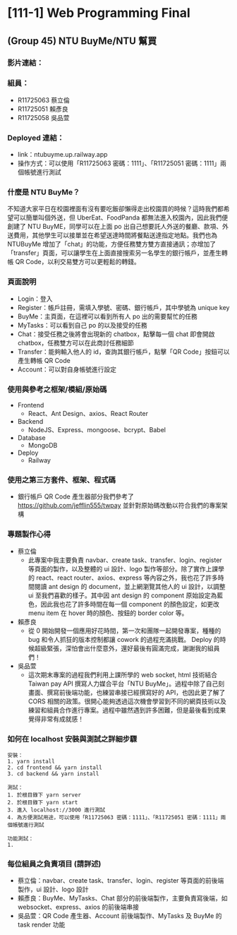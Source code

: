 # [111-1] Web Programming Final

## (Group 45) NTU BuyMe/NTU 幫買

### 影片連結：

### 組員：

-   R11725063 蔡立倫
-   R11725051 賴彥良
-   R11725058 吳品萱

### Deployed 連結：

-   link：ntubuyme.up.railway.app
-   操作方式：可以使用「R11725063 密碼：1111」、「R11725051 密碼：1111」兩個帳號進行測試

### 什麼是 NTU BuyMe？

不知道大家平日在校園裡面有沒有要吃飯卻懶得走出校園買的時候？這時我們都希望可以簡單叫個外送，但 UberEat、FoodPanda 都無法進入校園內，因此我們便創建了 NTU BuyME，同學可以在上面 po 出自己想要託人外送的餐廳、款項、外送費用，其他學生可以接單並在希望送達時間將餐點送達指定地點。我們也為 NTUBuyMe 增加了「chat」的功能，方便任務雙方雙方直接通訊；亦增加了「transfer」頁面，可以讓學生在上面直接搜索另一名學生的銀行帳戶，並產生轉帳 QR Code，以利交易雙方可以更輕鬆的轉錢。

### 頁面說明

-   Login：登入
-   Register：帳戶註冊，需填入學號、密碼、銀行帳戶，其中學號為 unique key
-   BuyMe：主頁面，在這裡可以看到所有人 po 出的需要幫忙的任務
-   MyTasks：可以看到自己 po 的以及接受的任務
-   Chat：接受任務之後將會出現新的 chatbox，點擊每一個 chat 即會開啟 chatbox，任務雙方可以在此商討任務細節
-   Transfer：能夠輸入他人的 id，查詢其銀行帳戶，點擊「QR Code」按鈕可以產生轉帳 QR Code
-   Account：可以對自身帳號進行設定

### 使用與參考之框架/模組/原始碼

-   Frontend
    -   React、Ant Design、axios、React Router
-   Backend
    -   NodeJS、Express、mongoose、bcrypt、Babel
-   Database
    -   MongoDB
-   Deploy
    -   Railway

### 使用之第三方套件、框架、程式碼

-   銀行帳戶 QR Code 產生器部分我們參考了 https://github.com/jefflin555/twpay 並針對原始碼改動以符合我們的專案架構

### 專題製作心得

-   蔡立倫
    -   此專案中我主要負責 navbar、create task、transfer、login、register 等頁面的製作，以及整體的 ui 設計、logo 製作等部分。除了實作上課學的 react、react router、axios、express 等內容之外，我也花了許多時間閱讀 ant design 的 document，並上網瀏覽其他人的 ui 設計，以調整 ui 至我們喜歡的樣子。其中因 ant design 的 component 原始設定為藍色，因此我也花了許多時間在每一個 component 的顏色設定，如更改 menu item 在 hover 時的顏色、按鈕的 border color 等。
-   賴彥良
    -   從 0 開始開發一個應用好花時間，第一次和團隊一起開發專案，種種的 bug 和令人抓狂的版本控制都讓 cowork 的過程充滿挑戰。 Deploy 的時候超級緊張，深怕會出什麼意外，還好最後有圓滿完成，謝謝我的組員們！
-   吳品萱
    -   這次期末專案的過程我們利用上課所學的 web socket, html 技術結合 Taiwan pay API 撰寫人力媒合平台「NTU BuyMe」。過程中除了自己刻畫面、撰寫前後端功能，也練習串接已經撰寫好的 API，也因此更了解了 CORS 相關的政策。很開心能夠透過這次機會學習到不同的網頁技術以及練習和組員合作進行專案。過程中雖然遇到許多困難，但是最後看到成果覺得非常有成就感！

### 如何在 localhost 安裝與測試之詳細步驟

    安裝：
    1. yarn install
    2. cd frontend && yarn install
    3. cd backend && yarn install

    測試：
    1. 於根目錄下 yarn server
    2. 於根目錄下 yarn start
    3. 進入 localhost://3000 進行測試
    4. 為方便測試用途，可以使用「R11725063 密碼：1111」、「R11725051 密碼：1111」兩個帳號進行測試

    功能測試：
    1.

### 每位組員之負責項目 (請詳述)

-   蔡立倫：navbar、create task、transfer、login、register 等頁面的前後端製作，ui 設計、logo 設計
-   賴彥良：BuyMe、MyTasks、Chat 部分的前後端製作，主要負責寫後端，如 websocket、express、axios 的前後端串接
-   吳品萱：QR Code 產生器、Account 前後端製作、MyTasks 及 BuyMe 的 task render 功能
